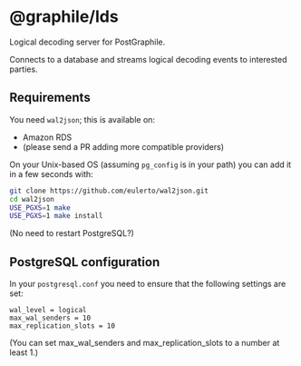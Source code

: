# @graphile/lds

Logical decoding server for PostGraphile.

Connects to a database and streams logical decoding events to interested parties.

## Requirements

You need `wal2json`; this is available on:

- Amazon RDS
- (please send a PR adding more compatible providers)

On your Unix-based OS (assuming `pg_config` is in your path) you can add it in a few seconds with:

```bash
git clone https://github.com/eulerto/wal2json.git
cd wal2json
USE_PGXS=1 make
USE_PGXS=1 make install
```

(No need to restart PostgreSQL?)

## PostgreSQL configuration

In your `postgresql.conf` you need to ensure that the following settings are set:

```
wal_level = logical
max_wal_senders = 10
max_replication_slots = 10
```

(You can set max_wal_senders and max_replication_slots to a number at least 1.)
